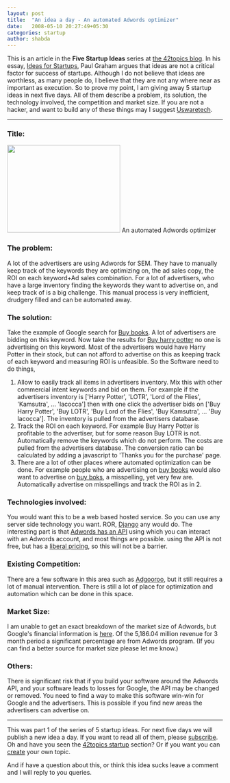 ```yaml
---
layout: post
title:  "An idea a day - An automated Adwords optimizer"
date:   2008-05-10 20:27:49+05:30
categories: startup
author: shabda
---
```

This is an article in the **Five Startup Ideas** series at [the 42topics blog](http://42topics.com/). In his essay, [Ideas for Startups](http://www.paulgraham.com/ideas.html), Paul Graham argues that ideas are not a critical factor for success of startups. Although I do not believe that ideas are worthless, as many people do, I believe that they are not any where near as important as execution. So to prove my point, I am giving away 5 startup ideas in next five days. All of them describe a problem, its solution, the technology involved, the competition and market size. If you are not a hacker, and want to build any of these things may I suggest [Uswaretech](http://uswaretech.com/).

-----------------------

### Title:

<img src="http://uswaretech.com/blog/wp-content/uploads/2008/05/photo-adwords.jpg" alt="" title="photo-adwords" width="264" height="204" class="right" />
An automated Adwords optimizer

### The problem:

A lot of the advertisers are using Adwords for SEM. They have to manually keep track of the keywords they are optimizing on, the ad sales copy, the ROI on each keyword+Ad sales combination. For a lot of advertisers, who have a large inventory finding the keywords they want to advertise on, and keep track of is a big challenge. This manual process is very inefficient, drudgery filled and can be automated away.

### The solution:

Take the example of Google search for [Buy books](http://www.google.com/search?q=buy+books). A lot of advertisers are bidding on this keyword. Now take the results for [Buy harry potter](http://www.google.com/search?q=buy+harry+potter) no one is advertising on this keyword. Most of the advertisers would have Harry Potter in their stock, but can not afford to advertise on this as keeping track of each keyword and measuring ROI is unfeasible. So the Software need to do things,

1. Allow to easily track all items in advertisers inventory. Mix this with other commercial intent keywords and bid on them. For example if the advertisers inventory is ['Harry Potter', 'LOTR', 'Lord of the Flies', 'Kamsutra', ... 'Iacocca'] then with one click the advertiser bids on ['Buy Harry Potter', 'Buy LOTR', 'Buy Lord of the Flies', 'Buy Kamsutra', ... 'Buy Iacocca']. The inventory is pulled from the advertisers database.
2. Track the ROI on each keyword. For example Buy Harry Potter is profitable to the advertiser, but for some reason Buy LOTR is not. Automatically remove the keywords which do not perform. The costs are pulled from the advertisers database. The conversion ratio can be calculated by adding a javascript to 'Thanks you for the purchase' page.
3. There are a lot of other places where automated optimization can be done. For example people who are advertising on [buy books](http://www.google.com/search?q=buy+books) would also want to advertise on [buy boks](http://www.google.com/search?q=buy+boks), a misspelling, yet very few are. Automatically advertise on misspellings and track the ROI as in 2.

### Technologies involved:

You would want this to be a web based hosted service. So you can use any server side technology you want. ROR, [Django](http://www.uswaretech.com) any would do. The interesting part is that [Adwords has an API](http://www.google.com/apis/adwords/) using which you can interact with an Adwords account, and most things are possible. using the API is not free, but has a [liberal pricing](http://www.google.com/apis/adwords/quota.html#sheet), so this will not be a barrier.

### Existing Competition:

There are a few software in this area such as [Adgooroo](http://www.adgooroo.com/products/sem_insight.php), but it still requires a lot of manual intervention. There is still a lot of place for optimization and automation which can be done in this space.

### Market Size:

I am unable to get an exact breakdown of the market size of Adwords, but Google's financial information is [here](http://finance.google.com/finance?fstype=ii&q=NASDAQ:GOOG). Of the  5,186.04  million revenue for 3 month period a significant percentage are from Adwords program. (If you can find a better source for market size please let me know.)

### Others:

There is significant risk that if you build your software around the Adwords API, and your software leads to losses for Google, the API may be changed or removed. You need to find a way to make this software win-win for Google and the advertisers. This is possible if you find new areas the advertisers can advertise on.

-----------
This was part 1 of the series of 5 startup ideas. For next five days we will publish a new idea a day. If you want to read all of them, please [subscribe](http://42topics.com/blog/feed/). Oh and have you seen the [42topics startup](http://42topics.com/startups/) section? Or if you want you can [create](http://42topics.com/create/) your own topic.

And if have a question about this, or think this idea sucks leave a comment and I will reply to you queries.

